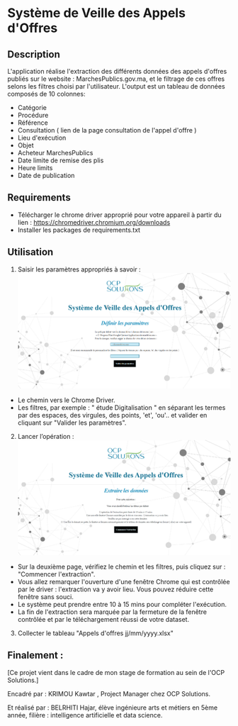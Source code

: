 
# Système de Veille des Appels d'Offres

## Description


L'application réalise l'extraction des différents données des appels d'offres publiés sur le website : MarchesPublics.gov.ma, et le filtrage de ces offres selons les filtres choisi par l'utilisateur.
L'output est un tableau de données composés de 10 colonnes:
- Catégorie
- Procédure
- Référence
- Consultation ( lien de la page consultation de l'appel d'offre )
- Lieu d'exécution
- Objet
- Acheteur MarchesPublics
- Date limite de remise des plis
- Heure limits
- Date de publication





## Requirements

- Télécharger le chrome driver approprié pour votre appareil à partir du lien :
https://chromedriver.chromium.org/downloads
- Installer les packages de requirements.txt

## Utilisation

1. Saisir les paramètres appropriés à savoir :
![1ère page](https://github.com/Hajariiii/Syst-me-de-Veille-des-Appels-d-Offres/blob/main/1erePage.png?raw=true)
- Le chemin vers le Chrome Driver.
- Les filtres, par exemple : " étude Digitalisation " en séparant les termes par des espaces, des virgules, des points, 'et', 'ou'..
et valider en cliquant sur "Valider les paramètres".

2. Lancer l’opération :
![2ème page](https://github.com/Hajariiii/Syst-me-de-Veille-des-Appels-d-Offres/blob/main/2emePage.png?raw=true)
- Sur la deuxième page, vérifiez le chemin et les filtres, puis cliquez sur : "Commencer l'extraction".
- Vous allez remarquer l'ouverture d'une fenêtre Chrome qui est contrôlée par le driver : l'extraction va y avoir lieu. Vous pouvez réduire cette fenêtre sans souci.
- Le système peut prendre entre 10 à 15 mins pour compléter l'exécution. 
- La fin de l'extraction sera marquée par la fermeture de la fenêtre contrôlée et par le téléchargement réussi de votre dataset.

3. Collecter le tableau "Appels d'offres jj/mm/yyyy.xlsx"


## Finalement :
[Ce projet vient dans le cadre de mon stage de formation au sein de l'OCP Solutions.]

Encadré par : 
KRIMOU Kawtar , Project Manager chez OCP Solutions.

Et réalisé par :
BELRHITI Hajar, élève ingénieure arts et métiers en 5ème année, filière : intelligence artificielle et data science.
